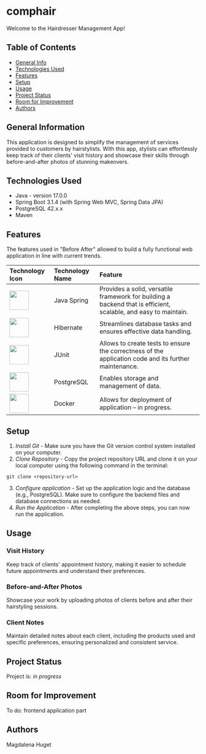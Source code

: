 # comphair

Welcome to the Hairdresser Management App! 

## Table of Contents
* [General Info](#general-information)
* [Technologies Used](#technologies-used)
* [Features](#features)<!-- * [Screenshots](#screenshots)-->
* [Setup](#setup)
* [Usage](#usage)
* [Project Status](#project-status)
* [Room for Improvement](#room-for-improvement)
* [Authors](#authors)

## General Information

This application is designed to simplify the management of services provided to customers by hairstylists. With this app, stylists can effortlessly keep track of their clients' visit history and showcase their skills through before-and-after photos of stunning makeovers.

## Technologies Used
- Java - version 17.0.0
- Spring Boot 3.1.4 (with Spring Web MVC, Spring Data JPA)
- PostgreSQL 42.x.x
- Maven

## Features
The features used in "Before After" allowed to build a fully functional web application in line with current trends.

|                                                          Technology Icon                                                      | Technology Name |                                          Feature                                          |
|:------------------------------------------------------------------------------------------------------------------------------|:----------------|:------------------------------------------------------------------------------------------|
| <img height="50" src="https://user-images.githubusercontent.com/25181517/117201470-f6d56780-adec-11eb-8f7c-e70e376cfd07.png"> |   Java Spring   | Provides a solid, versatile framework for building a backend that is efficient, scalable, and easy to maintain. |
| <img height="50" src="https://user-images.githubusercontent.com/25181517/117207493-49665200-adf4-11eb-808e-a9c0fcc2a0a0.png"> |    Hibernate    | Streamlines database tasks and ensures effective data handling. |
| <img height="50" src="https://user-images.githubusercontent.com/25181517/117533873-484d4480-afef-11eb-9fad-67c8605e3592.png"> |      JUnit      | Allows to create tests to ensure the correctness of the application code and its further maintenance.|
| <img height="50" src="https://user-images.githubusercontent.com/25181517/117208740-bfb78400-adf5-11eb-97bb-09072b6bedfc.png"> |   PostgreSQL    | Enables storage and management of data.|
| <img height="50" src="https://user-images.githubusercontent.com/25181517/117207330-263ba280-adf4-11eb-9b97-0ac5b40bc3be.png"> |     Docker      | Allows for deployment of application – in progress. |

<!--## Screenshots
TODO-->

## Setup
1. *Install Git* - Make sure you have the Git version control system installed on your computer.
2. *Clone Repository* - Copy the project repository URL and clone it on your local computer using the following command in the terminal:

```
git clone <repository-url>
```

3. *Configure application* - Set up the application logic and the database (e.g., PostgreSQL). Make sure to configure the backend files and database connections as needed.
4. *Run the Application* - After completing the above steps, you can now run the application.

## Usage

### Visit History
Keep track of clients' appointment history, making it easier to schedule future appointments and understand their preferences.
### Before-and-After Photos
Showcase your work by uploading photos of clients before and after their hairstyling sessions.
### Client Notes
Maintain detailed notes about each client, including the products used and specific preferences, ensuring personalized and consistent service.


## Project Status
Project is: _in progress_

## Room for Improvement

To do: frontend application part

## Authors
Magdalena Huget
